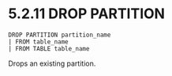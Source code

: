 5.2.11 DROP PARTITION
==================

    DROP PARTITION partition_name
    | FROM table_name
    | FROM TABLE table_name

Drops an existing partition.

